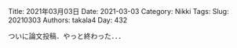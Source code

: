 ﻿Title: 2021年03月03日
Date: 2021-03-03
Category: Nikki
Tags: 
Slug: 20210303
Authors: takala4
Day: 432



ついに論文投稿．やっと終わった．．．